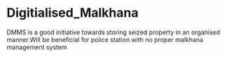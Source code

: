 # Digitialised_Malkhana
DMMS is a good initiative towards storing seized property in an organised manner.Will be beneficial for police station with no proper malkhana management system
